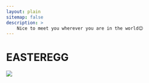```yaml
---
layout: plain
sitemap: false
description: >
    Nice to meet you wherever you are in the world😊
---
```


# EASTEREGG

<!-- 3D Map -->
<div class="visitor-map" id="visitor-map-1">
<script type="text/javascript" id="clstr_globe" src="//clustrmaps.com/globe.js?d=Ad3TviOqDHsVtOCYhcgps89JxsZQA9CUrbaly3rhfLM"></script>
</div>

<!-- 2D Map -->
<div class="visitor-map-2" id="visitor-map-2">
<a href="https://clustrmaps.com/site/1bz34" title="Visit tracker">
<img src="//clustrmaps.com/map_v2.png?cl=ffffff&w=300&t=n&d=Ad3TviOqDHsVtOCYhcgps89JxsZQA9CUrbaly3rhfLM&co=4f8ab5" />
</a>
</div>


<div class="visitor-map-2" id="visitor-map-3">
<script type="text/javascript" id="clustrmaps" src="//cdn.clustrmaps.com/map_v2.js?cl=efefef&w=a&t=n&d=Ad3TviOqDHsVtOCYhcgps89JxsZQA9CUrbaly3rhfLM&cmo=fe7777&cmn=6ed16e&co=5991ba"></script>
</div>